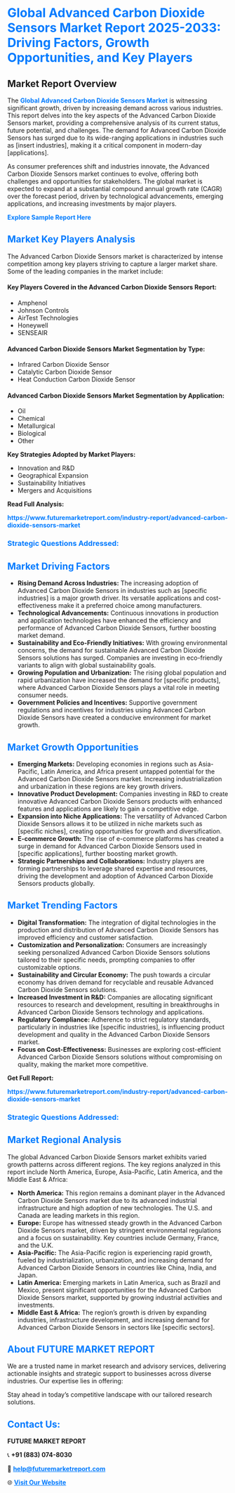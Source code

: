 <h1 style="color: #007BFF;">Global Advanced Carbon Dioxide Sensors Market Report 2025-2033: Driving Factors, Growth Opportunities, and Key Players</h1>

<section id="overview">
<h2>Market Report Overview</h2>
<p>The <a href="https://www.futuremarketreport.com/industry-report/advanced-carbon-dioxide-sensors-market" style="color: #007BFF; text-decoration: none;"><strong>Global Advanced Carbon Dioxide Sensors Market</strong></a> is witnessing significant growth, driven by increasing demand across various industries. This report delves into the key aspects of the Advanced Carbon Dioxide Sensors market, providing a comprehensive analysis of its current status, future potential, and challenges. The demand for Advanced Carbon Dioxide Sensors has surged due to its wide-ranging applications in industries such as [insert industries], making it a critical component in modern-day [applications].</p>
<p>As consumer preferences shift and industries innovate, the Advanced Carbon Dioxide Sensors market continues to evolve, offering both challenges and opportunities for stakeholders. The global market is expected to expand at a substantial compound annual growth rate (CAGR) over the forecast period, driven by technological advancements, emerging applications, and increasing investments by major players.</p>
</section>

<section id="overview">
<p><a href="https://www.futuremarketreport.com/request-sample/reportId=81680" style="color: #007BFF; text-decoration: none;"><strong>Explore Sample Report Here</strong></a></p>
</section>

<section id="key-players">
<h2 style="color: #007BFF;">Market Key Players Analysis</h2>
<p>The Advanced Carbon Dioxide Sensors market is characterized by intense competition among key players striving to capture a larger market share. Some of the leading companies in the market include:</p>
<h4>Key Players Covered in the Advanced Carbon Dioxide Sensors Report:</h4>
<ul><li>Amphenol</li><li>Johnson Controls</li><li>AirTest Technologies</li><li>Honeywell</li><li>SENSEAIR</li></ul>
<h4>Advanced Carbon Dioxide Sensors Market Segmentation by Type:</h4>
<ul><li>Infrared Carbon Dioxide Sensor</li><li>Catalytic Carbon Dioxide Sensor</li><li>Heat Conduction Carbon Dioxide Sensor</li></ul>

<h4>Advanced Carbon Dioxide Sensors Market Segmentation by Application:</h4>
<ul><li>Oil</li><li>Chemical</li><li>Metallurgical</li><li>Biological</li><li>Other</li></ul>
<p><strong>Key Strategies Adopted by Market Players:</strong></p>
<ul>
<li>Innovation and R&D</li>
<li>Geographical Expansion</li>
<li>Sustainability Initiatives</li>
<li>Mergers and Acquisitions</li>
</ul>
</section>

<section>
<p><strong>Read Full Analysis: </strong></p><a href="https://www.futuremarketreport.com/industry-report/advanced-carbon-dioxide-sensors-market" style="color: #007BFF; text-decoration: none;"><strong>https://www.futuremarketreport.com/industry-report/advanced-carbon-dioxide-sensors-market</strong></a>
<h3 style="color: #007BFF;">Strategic Questions Addressed:</h3>
</section>

<section id="driving-factors">
<h2 style="color: #007BFF;">Market Driving Factors</h2>
<ul>
<li><strong>Rising Demand Across Industries:</strong> The increasing adoption of Advanced Carbon Dioxide Sensors in industries such as [specific industries] is a major growth driver. Its versatile applications and cost-effectiveness make it a preferred choice among manufacturers.</li>
<li><strong>Technological Advancements:</strong> Continuous innovations in production and application technologies have enhanced the efficiency and performance of Advanced Carbon Dioxide Sensors, further boosting market demand.</li>
<li><strong>Sustainability and Eco-Friendly Initiatives:</strong> With growing environmental concerns, the demand for sustainable Advanced Carbon Dioxide Sensors solutions has surged. Companies are investing in eco-friendly variants to align with global sustainability goals.</li>
<li><strong>Growing Population and Urbanization:</strong> The rising global population and rapid urbanization have increased the demand for [specific products], where Advanced Carbon Dioxide Sensors plays a vital role in meeting consumer needs.</li>
<li><strong>Government Policies and Incentives:</strong> Supportive government regulations and incentives for industries using Advanced Carbon Dioxide Sensors have created a conducive environment for market growth.</li>
</ul>
</section>

<section id="growth-opportunities">
<h2 style="color: #007BFF;">Market Growth Opportunities</h2>
<ul>
<li><strong>Emerging Markets:</strong> Developing economies in regions such as Asia-Pacific, Latin America, and Africa present untapped potential for the Advanced Carbon Dioxide Sensors market. Increasing industrialization and urbanization in these regions are key growth drivers.</li>
<li><strong>Innovative Product Development:</strong> Companies investing in R&D to create innovative Advanced Carbon Dioxide Sensors products with enhanced features and applications are likely to gain a competitive edge.</li>
<li><strong>Expansion into Niche Applications:</strong> The versatility of Advanced Carbon Dioxide Sensors allows it to be utilized in niche markets such as [specific niches], creating opportunities for growth and diversification.</li>
<li><strong>E-commerce Growth:</strong> The rise of e-commerce platforms has created a surge in demand for Advanced Carbon Dioxide Sensors used in [specific applications], further boosting market growth.</li>
<li><strong>Strategic Partnerships and Collaborations:</strong> Industry players are forming partnerships to leverage shared expertise and resources, driving the development and adoption of Advanced Carbon Dioxide Sensors products globally.</li>
</ul>
</section>

<section id="trending-factors">
<h2 style="color: #007BFF;">Market Trending Factors</h2>
<ul>
<li><strong>Digital Transformation:</strong> The integration of digital technologies in the production and distribution of Advanced Carbon Dioxide Sensors has improved efficiency and customer satisfaction.</li>
<li><strong>Customization and Personalization:</strong> Consumers are increasingly seeking personalized Advanced Carbon Dioxide Sensors solutions tailored to their specific needs, prompting companies to offer customizable options.</li>
<li><strong>Sustainability and Circular Economy:</strong> The push towards a circular economy has driven demand for recyclable and reusable Advanced Carbon Dioxide Sensors solutions.</li>
<li><strong>Increased Investment in R&D:</strong> Companies are allocating significant resources to research and development, resulting in breakthroughs in Advanced Carbon Dioxide Sensors technology and applications.</li>
<li><strong>Regulatory Compliance:</strong> Adherence to strict regulatory standards, particularly in industries like [specific industries], is influencing product development and quality in the Advanced Carbon Dioxide Sensors market.</li>
<li><strong>Focus on Cost-Effectiveness:</strong> Businesses are exploring cost-efficient Advanced Carbon Dioxide Sensors solutions without compromising on quality, making the market more competitive.</li>
</ul>
</section>

<section>
<p><strong>Get Full Report: </strong></p><a href="https://www.futuremarketreport.com/industry-report/advanced-carbon-dioxide-sensors-market" style="color: #007BFF; text-decoration: none;"><strong>https://www.futuremarketreport.com/industry-report/advanced-carbon-dioxide-sensors-market</strong></a>
<h3 style="color: #007BFF;">Strategic Questions Addressed:</h3>
</section>


<section id="regional-analysis">
<h2 style="color: #007BFF;">Market Regional Analysis</h2>
<p>The global Advanced Carbon Dioxide Sensors market exhibits varied growth patterns across different regions. The key regions analyzed in this report include North America, Europe, Asia-Pacific, Latin America, and the Middle East & Africa:</p>
<ul>
<li><strong>North America:</strong> This region remains a dominant player in the Advanced Carbon Dioxide Sensors market due to its advanced industrial infrastructure and high adoption of new technologies. The U.S. and Canada are leading markets in this region.</li>
<li><strong>Europe:</strong> Europe has witnessed steady growth in the Advanced Carbon Dioxide Sensors market, driven by stringent environmental regulations and a focus on sustainability. Key countries include Germany, France, and the U.K.</li>
<li><strong>Asia-Pacific:</strong> The Asia-Pacific region is experiencing rapid growth, fueled by industrialization, urbanization, and increasing demand for Advanced Carbon Dioxide Sensors in countries like China, India, and Japan.</li>
<li><strong>Latin America:</strong> Emerging markets in Latin America, such as Brazil and Mexico, present significant opportunities for the Advanced Carbon Dioxide Sensors market, supported by growing industrial activities and investments.</li>
<li><strong>Middle East & Africa:</strong> The region’s growth is driven by expanding industries, infrastructure development, and increasing demand for Advanced Carbon Dioxide Sensors in sectors like [specific sectors].</li>
</ul>
</section>

<footer>
<h2 style="color: #007BFF;">About FUTURE MARKET REPORT</h2>
<p>We are a trusted name in market research and advisory services, delivering actionable insights and strategic support to businesses across diverse industries. Our expertise lies in offering:</p>

<p>Stay ahead in today’s competitive landscape with our tailored research solutions.</p>

<h2 style="color: #007BFF;">Contact Us:</h2>
<p><strong>FUTURE MARKET REPORT</strong></p>
<p>📞 <strong>+91 (883) 074-8030</strong></p>
<p>📧 <strong><a href="mailto:help@futuremarketreport.com" style="color: #007BFF;">help@futuremarketreport.com</a></strong></p>
<p>🌐 <strong><a href="https://www.futuremarketreport.com/" style="color: #007BFF;">Visit Our Website</a></strong></p>
</footer>